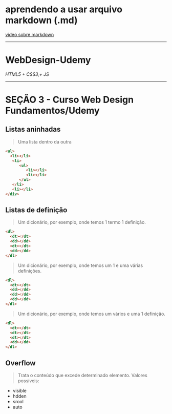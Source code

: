 # aprendendo a usar arquivo markdown (.md)

[vídeo sobre markdown](https://www.youtube.com/watch?v=ZUmeH3NmgX8)

___

# WebDesign-Udemy
*HTML5 + CSS3,+ JS*

___

# SEÇÃO 3 - Curso Web Design Fundamentos/Udemy

## Listas aninhadas 
> Uma lista dentro da outra

```html
<ul>
  <li></li>
   <li>
      <ul> 
         <li></li>
         <li></li>
      </ul>
   </li>
   <li></li>
</div>
```

## Listas de definição
> Um dicionário, por exemplo, onde temos 1 termo 1 definição.

```html
<dl>
  <dt></dt>
  <dd></dd>
  <dt></dt>
  <dd></dd>
</dl>
```
> Um dicionário, por exemplo, onde temos um 1 e uma várias definições.

```html
<dl>
  <dt></dt>
  <dd></dd>
  <dd></dd>
  <dd></dd>
</dl>
```
> Um dicionário, por exemplo, onde temos um vários e uma 1 definição.

```html
<dl>
  <dt></dt>
  <dt></dt>
  <dt></dt>
  <dd></dd>
</dl>
```
## Overflow
> Trata o conteúdo que excede determinado elemento.
Valores possíveis:
* visible
* hdden
* srool
* auto
